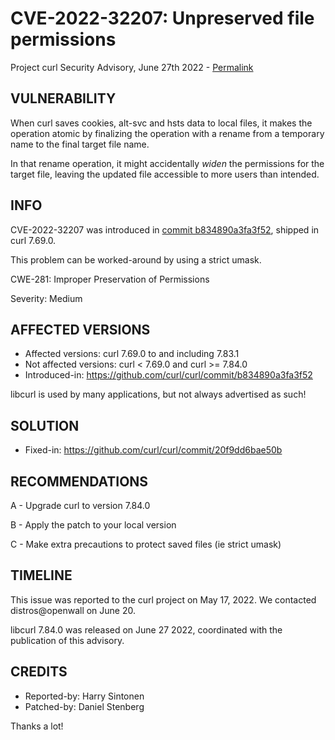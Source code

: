 CVE-2022-32207: Unpreserved file permissions
============================================

Project curl Security Advisory, June 27th 2022 -
[Permalink](https://curl.se/docs/CVE-2022-32207.html)

VULNERABILITY
-------------

When curl saves cookies, alt-svc and hsts data to local files, it makes the
operation atomic by finalizing the operation with a rename from a temporary
name to the final target file name.

In that rename operation, it might accidentally *widen* the permissions for
the target file, leaving the updated file accessible to more users than
intended.

INFO
----

CVE-2022-32207 was introduced in [commit
b834890a3fa3f52](https://github.com/curl/curl/commit/b834890a3fa3f52), shipped
in curl 7.69.0.

This problem can be worked-around by using a strict umask.

CWE-281: Improper Preservation of Permissions

Severity: Medium

AFFECTED VERSIONS
-----------------

- Affected versions: curl 7.69.0 to and including 7.83.1
- Not affected versions: curl < 7.69.0 and curl >= 7.84.0
- Introduced-in: https://github.com/curl/curl/commit/b834890a3fa3f52

libcurl is used by many applications, but not always advertised as such!

SOLUTION
------------

- Fixed-in: https://github.com/curl/curl/commit/20f9dd6bae50b

RECOMMENDATIONS
--------------

 A - Upgrade curl to version 7.84.0

 B - Apply the patch to your local version
 
 C - Make extra precautions to protect saved files (ie strict umask)
 
TIMELINE
--------

This issue was reported to the curl project on May 17, 2022. We contacted
distros@openwall on June 20.

libcurl 7.84.0 was released on June 27 2022, coordinated with the publication
of this advisory.

CREDITS
-------

- Reported-by: Harry Sintonen
- Patched-by: Daniel Stenberg

Thanks a lot!
